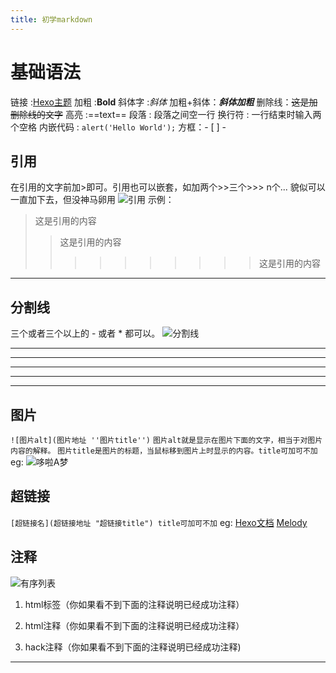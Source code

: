 ```yaml
---
title: 初学markdown
---
```


# 基础语法  

链接 :[Hexo主题](https://hexo.io/themes/)
加粗 :**Bold**
斜体字 :*斜体*
加粗+斜体：***斜体加粗***
删除线：~~这是加删除线的文字~~
高亮 :==text==
段落 : 段落之间空一行
换行符 : 一行结束时输入两个空格
内嵌代码 : `alert('Hello World');`
方框：- [ ] -

## 引用  

在引用的文字前加>即可。引用也可以嵌套，如加两个>>三个>>>
n个...
貌似可以一直加下去，但没神马卵用
![引用](./images/reference.png "引用")
示例：
>这是引用的内容
>>这是引用的内容
>>>>>>>>>>这是引用的内容
---

## 分割线  

三个或者三个以上的 - 或者 * 都可以。
![分割线](./images/dividing-line.png "分割线")

---
----
***
*****
---

## 图片

`![图片alt](图片地址 ''图片title'')`
`图片alt就是显示在图片下面的文字，相当于对图片内容的解释。`
`图片title是图片的标题，当鼠标移到图片上时显示的内容。title可加可不加`
eg: ![哆啦A梦](./images/doraemon.jpg "哆啦A梦")

## 超链接

`[超链接名](超链接地址 "超链接title") title可加可不加`
eg:
[Hexo文档](https://hexo.io/zh-cn/docs/)
[Melody](https://molunerfinn.com/)

## 注释

![有序列表](./images/comment.png "有序列表")

1. html标签（你如果看不到下面的注释说明已经成功注释）  

    <div style='display: none'>哈哈我是注释，不会在浏览器中显示。我也是注释。</div>

2. html注释（你如果看不到下面的注释说明已经成功注释）  

<!--哈哈我是注释，不会在浏览器中显示。-->
<!--
哈哈我是多行
注释，
不会在浏览器中显示。
-->

3. hack注释（你如果看不到下面的注释说明已经成功注释)  

[^_^]: # (哈哈我是注释，不会在浏览器中显示。)

---
